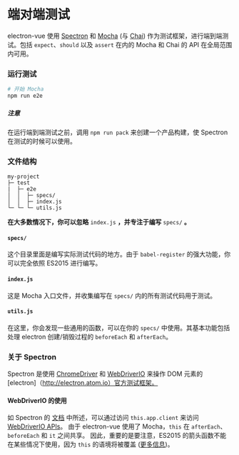 # 端对端测试

electron-vue 使用 [Spectron](http://electron.atom.io/spectron/) 和 [Mocha](https://mochajs.org/) \(与 [Chai](http://chaijs.com/)\) 作为测试框架，进行端到端测试。包括 `expect`、`should` 以及 `assert` 在内的 Mocha 和 Chai 的 API 在全局范围内可用。

### 运行测试

```bash
# 开始 Mocha
npm run e2e
```

##### 注意

在运行端到端测试之前，调用 `npm run pack` 来创建一个产品构建，使 Spectron 在测试的时候可以使用。

### 文件结构

```
my-project
├─ test
|  ├─ e2e
│  │  ├─ specs/
│  │  ├─ index.js
└─ └─ └─ utils.js
```

**在大多数情况下，你可以忽略** `index.js` **，并专注于编写** `specs/` **。**

#### `specs/`

这个目录里面是编写实际测试代码的地方。由于 `babel-register` 的强大功能，你可以完全依照 ES2015 进行编写。

#### `index.js`

这是 Mocha 入口文件，并收集编写在 `specs/` 内的所有测试代码用于测试。

#### `utils.js`

在这里，你会发现一些通用的函数，可以在你的 `specs/` 中使用。其基本功能包括处理 electron 创建/销毁过程的 `beforeEach` 和 `afterEach`。

### 关于 Spectron

Spectron 是使用 [ChromeDriver](https://sites.google.com/a/chromium.org/chromedriver/) 和 [WebDriverIO](http://webdriver.io/) 来操作 DOM 元素的 [electron]（http://electron.atom.io）官方测试框架。

#### WebDriverIO 的使用

如 Spectron 的 [文档](https://github.com/electron/spectron#client) 中所述，可以通过访问 `this.app.client` 来访问 [WebDriverIO APIs](http://webdriver.io/api.html)。 由于 electron-vue 使用了 Mocha，`this` 在 `afterEach`、`beforeEach` 和 `it` 之间共享。 因此，重要的是要注意，ES2015 的箭头函数不能在某些情况下使用，因为 `this` 的语境将被覆盖 \([更多信息](https://mochajs.org/#arrow-functions)\)。
